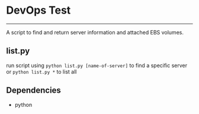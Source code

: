 # DevOps Test
___
A script to find and return server information and attached EBS volumes.

## list.py
run script using `python list.py [name-of-server]` to find a specific server or `python list.py *` to list all

## Dependencies
- python